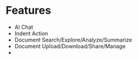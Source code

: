 # Features
- AI Chat
- Indent Action
- Document Search/Explore/Analyze/Summarize
- Document Upload/Download/Share/Manage
- 